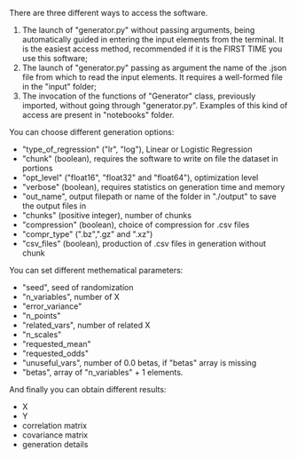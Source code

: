 There are three different ways to access the software.
1) The launch of "generator.py" without passing arguments, being automatically guided in entering the input elements from the terminal.
   It is the easiest access method, recommended if it is the FIRST TIME you use this software;
2) The launch of "generator.py" passing as argument the name of the .json file from which to read the input elements.
   It requires a well-formed file in the "input" folder;
3) The invocation of the functions of "Generator" class, previously imported, without going through "generator.py".
   Examples of this kind of access are present in "notebooks" folder.
   
You can choose different generation options:
- "type_of_regression" ("lr", "log"), Linear or Logistic Regression
- "chunk" (boolean), requires the software to write on file the dataset in portions
- "opt_level" ("float16", "float32" and "float64"), optimization level
- "verbose" (boolean), requires statistics on generation time and memory
- "out_name", output filepath or name of the folder in "./output" to save the output files in
- "chunks" (positive integer), number of chunks
- "compression" (boolean), choice of compression for .csv files
- "compr_type" (".bz",".gz" and ".xz")
- "csv_files" (boolean), production of .csv files in generation without chunk

You can set different methematical parameters:
- "seed", seed of randomization
- "n_variables", number of X
- "error_variance"
- "n_points"
- "related_vars", number of related X 
- "n_scales"
- "requested_mean"
- "requested_odds"
- "unuseful_vars", number of 0.0 betas, if "betas" array is missing
- "betas", array of "n_variables" + 1 elements.

And finally you can obtain different results:
- X
- Y
- correlation matrix
- covariance matrix
- generation details
